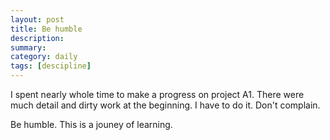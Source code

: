 ```yaml
---
layout: post
title: Be humble
description: 
summary: 
category: daily 
tags: [descipline]
---
```

I spent nearly whole time to make a progress on project A1. There were much detail and dirty work at the beginning. I have to do it. Don't complain.

Be humble. This is a jouney of learning. 